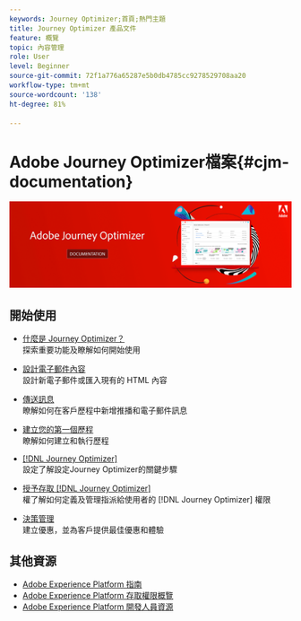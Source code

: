```yaml
---
keywords: Journey Optimizer;首頁;熱門主題
title: Journey Optimizer 產品文件
feature: 概覽
topic: 內容管理
role: User
level: Beginner
source-git-commit: 72f1a776a65287e5b0db4785cc9278529708aa20
workflow-type: tm+mt
source-wordcount: '138'
ht-degree: 81%

---
```


# Adobe Journey Optimizer檔案{#cjm-documentation}

![](using/assets/do-not-localize/banner-cjm.png)


## 開始使用

* [什麼是 Journey Optimizer？](using/get-started.md) </br> 探索重要功能及瞭解如何開始使用

* [設計電子郵件內容](using/design-emails.md) </br> 設計新電子郵件或匯入現有的 HTML 內容

* [傳送訊息](using/building-journeys/journeys-message.md) </br> 瞭解如何在客戶歷程中新增推播和電子郵件訊息

* [建立您的第一個歷程](using/building-journeys/journeys-uc.md) </br> 瞭解如何建立和執行歷程

* [ [!DNL Journey Optimizer]](using/configuration/get-started-configuration.md) </br>設定了解設定Journey Optimizer的關鍵步驟

* [授予存取 [!DNL Journey Optimizer]](using/administration/permissions-overview.md) </br> 權了解如何定義及管理指派給使用者的 [!DNL Journey Optimizer] 權限

* [決策管理](using/offers/get-started/starting-offer-decisioning.md) </br> 建立優惠，並為客戶提供最佳優惠和體驗

## 其他資源

* [Adobe Experience Platform 指南](https://experienceleague.adobe.com/docs/experience-platform/landing/home.html?lang=zh-Hant)
* [Adobe Experience Platform 存取權限概覽](https://experienceleague.adobe.com/docs/experience-platform/access-control/home.html?lang=zh-Hant)
* [Adobe Experience Platform 開發人員資源](https://www.adobe.com/tw/experience-platform/documentation-and-developer-resources.html)
